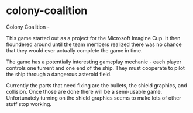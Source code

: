 colony-coalition
================

Colony Coalition - 

This game started out as a project for the Microsoft Imagine Cup. It then floundered around until the team members realized there was no chance that they would ever actually complete the game in time. 

The game has a potentially interesting gameplay mechanic - each player controls one turrent and one end of the ship. They must cooperate to pilot the ship through a dangerous asteroid field.

Currently the parts that need fixing are the bullets, the shield graphics, and collision. Once those are done there will be a semi-usable game. Unfortunately turning on the shield graphics seems to make lots of other stuff stop working.